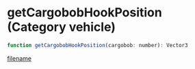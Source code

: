 # getCargobobHookPosition (Category vehicle)

```js
function getCargobobHookPosition(cargobob: number): Vector3
```

[filename](getCargobobHookPosition_m.md ':include')